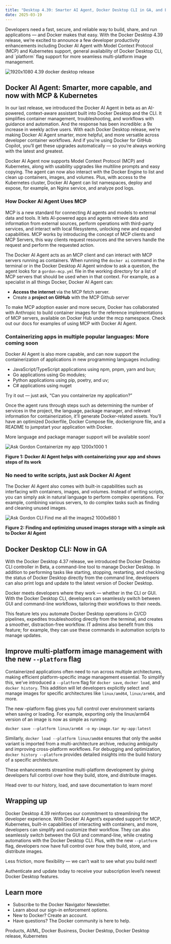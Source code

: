 ```yaml
---
title: "Desktop 4.39: Smarter AI Agent, Docker Desktop CLI in GA, and Effortless Multi-Platform Builds"
date: 2025-03-19
---
```


Developers need a fast, secure, and reliable way to build, share, and run applications — and Docker makes that easy. With the Docker Desktop 4.39 release, we’re excited to announce a few developer productivity enhancements including Docker AI Agent with Model Context Protocol (MCP) and Kubernetes support, general availability of Docker Desktop CLI, and \`platform\` flag support for more seamless multi-platform image management.

![1920x1080 4.39 docker desktop release](https://www.docker.com/app/uploads/2025/02/1920x1080_4.39-docker-desktop-release-1110x624.png "- 1920x1080 4.39 docker desktop release")

## Docker AI Agent: Smarter, more capable, and now with MCP & Kubernetes

In our last release, we introduced the Docker AI Agent in beta as an AI-powered, context-aware assistant built into Docker Desktop and the CLI. It simplifies container management, troubleshooting, and workflows with guidance and automation. And the response has been incredible: a 9x increase in weekly active users. With each Docker Desktop release, we’re making Docker AI Agent smarter, more helpful, and more versatile across developer container workflows. And if you’re using Docker for GitHub Copilot, you’ll get these upgrades automatically — so you’re always working with the latest and greatest.

Docker AI Agent now supports Model Context Protocol (MCP) and Kubernetes, along with usability upgrades like multiline prompts and easy copying. The agent can now also interact with the Docker Engine to list and clean up containers, images, and volumes. Plus, with access to the Kubernetes cluster, Docker AI Agent can list namespaces, deploy and expose, for example, an Nginx service, and analyze pod logs. 

### How Docker AI Agent Uses MCP

MCP is a new standard for connecting AI agents and models to external data and tools. It lets AI-powered apps and agents retrieve data and information from external sources, perform operations with third-party services, and interact with local filesystems, unlocking new and expanded capabilities. MCP works by introducing the concept of MCP clients and MCP Servers, this way clients request resources and the servers handle the request and perform the requested action.

The Docker AI Agent acts as an MCP client and can interact with MCP servers running as containers. When running the `docker ai` command in the terminal or in the Docker Desktop AI Agent window to ask a question, the agent looks for a `gordon-mcp.yml` file in the working directory for a list of MCP servers that should be used when in that context. For example, as a specialist in all things Docker, Docker AI Agent can:

- **Access the internet** via the MCP fetch server.
- Create a **project on GitHub** with the MCP Github server

To make MCP adoption easier and more secure, Docker has collaborated with Anthropic to build container images for the reference implementations of MCP servers, available on Docker Hub under the mcp namespace. Check out our docs for examples of using MCP with Docker AI Agent. 

### Containerizing apps in multiple popular languages: More coming soon

Docker AI Agent is also more capable, and can now support the containerization of applications in new programming languages including:

- JavaScript/TypeScript applications using npm, pnpm, yarn and bun;
- Go applications using Go modules;
- Python applications using pip, poetry, and uv;
- C# applications using nuget

Try it out — just ask, “Can you containerize my application?” 

Once the agent runs through steps such as determining the number of services in the project, the language, package manager, and relevant information for containerization, it’ll generate Docker-related assets. You’ll have an optimized Dockerfile, Docker Compose file, dockerignore file, and a README to jumpstart your application with Docker. 

More language and package manager support will be available soon!

![Ask Gordon Containerize my app 1200x1000 1](https://www.docker.com/app/uploads/2025/03/Ask-Gordon-Containerize-my-app-1200x1000-1-853x1024.png "- Ask Gordon Containerize my app 1200x1000 1")

**Figure 1: Docker AI Agent helps with containerizing your app and shows steps of its work**

### No need to write scripts, just ask Docker AI Agent

The Docker AI Agent also comes with built-in capabilities such as interfacing with containers, images, and volumes. Instead of writing scripts, you can simply ask in natural language to perform complex operations.  For example, combining various servers, to do complex tasks such as finding and cleaning unused images.

![Ask Gordon CLI Find me all the images2 1000x680 1](https://www.docker.com/app/uploads/2025/03/Ask-Gordon-CLI-Find-me-all-the-images2-1000x680-1.png "- Ask Gordon CLI Find me all the images2 1000x680 1")

**Figure 2: Finding and optimizing unused images storage with a simple ask to Docker AI Agent**

## Docker Desktop CLI: Now in GA

With the Docker Desktop 4.37 release, we introduced the Docker Desktop CLI controller in Beta, a command-line tool to manage Docker Desktop. In addition to performing tasks like starting, stopping, restarting, and checking the status of Docker Desktop directly from the command line, developers can also print logs and update to the latest version of Docker Desktop. 

Docker meets developers where they work — whether in the CLI or GUI. With the Docker Desktop CLI, developers can seamlessly switch between GUI and command-line workflows, tailoring their workflows to their needs. 

This feature lets you automate Docker Desktop operations in CI/CD pipelines, expedites troubleshooting directly from the terminal, and creates a smoother, distraction-free workflow. IT admins also benefit from this feature; for example, they can use these commands in automation scripts to manage updates. 

## Improve multi-platform image management with the new `--platform` flag 

Containerized applications often need to run across multiple architectures, making efficient platform-specific image management essential. To simplify this, we’ve introduced a `--platform` flag for `docker save`, `docker load`, and `docker history`. This addition will let developers explicitly select and manage images for specific architectures like `linux/amd64`, `linux/arm64`, and more.

The new –platform flag gives you full control over environment variants when saving or loading. For example, exporting only the linux/arm64 version of an image is now as simple as running:

`docker save --platform linux/arm64 -o my-image.tar my-app:latest`

Similarly, `docker load --platform linux/amd64` ensures that only the `amd64` variant is imported from a multi-architecture archive, reducing ambiguity and improving cross-platform workflows. For debugging and optimization, `docker history --platform` provides detailed insights into the build history of a specific architecture.

These enhancements streamline multi-platform development by giving developers full control over how they build, store, and distribute images. 

Head over to our history, load, and save documentation to learn more! 

## Wrapping up 

Docker Desktop 4.39 reinforces our commitment to streamlining the developer experience. With Docker AI Agent’s expanded support for MCP, Kubernetes, built-in capabilities of interacting with containers, and more, developers can simplify and customize their workflow. They can also seamlessly switch between the GUI and command-line, while creating automations with the Docker Desktop CLI. Plus, with the new `--platform` flag, developers now have full control over how they build, store, and distribute images. 

Less friction, more flexibility — we can’t wait to see what you build next!

Authenticate and update today to receive your subscription level’s newest Docker Desktop features.

## Learn more

- Subscribe to the Docker Navigator Newsletter.
- Learn about our sign-in enforcement options.
- New to Docker? Create an account. 
- Have questions? The Docker community is here to help.

​Products, AI/ML, Docker Business, Docker Desktop, Docker Desktop release, Kubernetes
